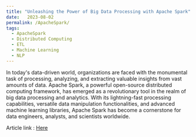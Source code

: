 ```yaml
---
title: "Unleashing the Power of Big Data Processing with Apache Spark"
date:   2023-08-02
permalink: /ApacheSpark/
tags:
  - ApacheSpark
  - Distributed Computing
  - ETL
  - Machine Learning
  - NLP
---
```


In today's data-driven world, organizations are faced with the monumental task of processing, analyzing, and extracting valuable insights from vast amounts of data. Apache Spark, a powerful open-source distributed computing framework, has emerged as a revolutionary tool in the realm of big data processing and analytics. With its lightning-fast processing capabilities, versatile data manipulation functionalities, and advanced machine learning libraries, Apache Spark has become a cornerstone for data engineers, analysts, and scientists worldwide.

Article link : [Here](https://www.linkedin.com/pulse/unleashing-power-big-data-processing-apache-spark-ali-raza/?trackingId=SG3tmkbGSMafCa6su%2B5VfQ%3D%3D)
